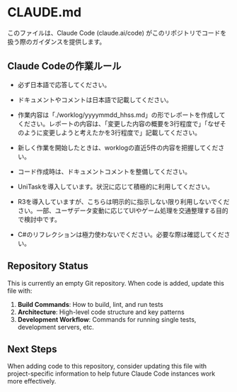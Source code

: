 # CLAUDE.md

このファイルは、Claude Code (claude.ai/code) がこのリポジトリでコードを扱う際のガイダンスを提供します。


## Claude Codeの作業ルール

- 必ず日本語で応答してください。
- ドキュメントやコメントは日本語で記載してください。
- 作業内容は「./worklog/yyyymmdd_hhss.md」の形でレポートを作成してください。レポートの内容は、「変更した内容の概要を3行程度で」「なぜそのように変更しようと考えたかを3行程度で」記載してください。
- 新しく作業を開始したときは、worklogの直近5件の内容を把握してください。
- コード作成時は、ドキュメントコメントを整備してください。

- UniTaskを導入しています。状況に応じて積極的に利用してください。
- R3を導入していますが、こちらは明示的に指示しない限り利用しないでください。一部、ユーザデータ変動に応じてUIやゲーム処理を交通整理する目的で検討中です。
- C#のリフレクションは極力使わないでください。必要な際は確認してください。

## Repository Status

This is currently an empty Git repository. When code is added, update this file with:

1. **Build Commands**: How to build, lint, and run tests
2. **Architecture**: High-level code structure and key patterns
3. **Development Workflow**: Commands for running single tests, development servers, etc.

## Next Steps

When adding code to this repository, consider updating this file with project-specific information to help future Claude Code instances work more effectively.